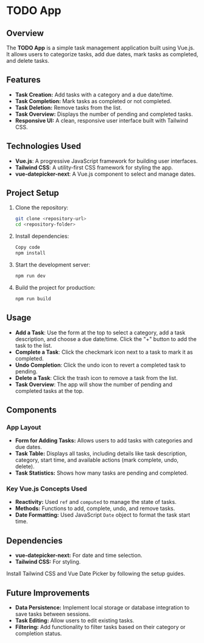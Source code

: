 # TODO App

## Overview

The **TODO App** is a simple task management application built using Vue.js. It allows users to categorize tasks, add due dates, mark tasks as completed, and delete tasks.

## Features

- **Task Creation:** Add tasks with a category and a due date/time.
- **Task Completion:** Mark tasks as completed or not completed.
- **Task Deletion:** Remove tasks from the list.
- **Task Overview:** Displays the number of pending and completed tasks.
- **Responsive UI:** A clean, responsive user interface built with Tailwind CSS.

## Technologies Used

- **Vue.js**: A progressive JavaScript framework for building user interfaces.
- **Tailwind CSS**: A utility-first CSS framework for styling the app.
- **vue-datepicker-next**: A Vue.js component to select and manage dates.

## Project Setup

1. Clone the repository:
   ```bash
   git clone <repository-url>
   cd <repository-folder>
2. Install dependencies:
   ```bash
   Copy code
   npm install
3. Start the development server:
   ```bash
   npm run dev
3. Build the project for production:
   ```bash
   npm run build
   
## Usage

- **Add a Task**: Use the form at the top to select a category, add a task description, and choose a due date/time. Click the "+" button to add the task to the list.
- **Complete a Task**: Click the checkmark icon next to a task to mark it as completed.
- **Undo Completion**: Click the undo icon to revert a completed task to pending.
- **Delete a Task**: Click the trash icon to remove a task from the list.
- **Task Overview**: The app will show the number of pending and completed tasks at the top.

## Components

### App Layout

- **Form for Adding Tasks:** Allows users to add tasks with categories and due dates.
- **Task Table:** Displays all tasks, including details like task description, category, start time, and available actions (mark complete, undo, delete).
- **Task Statistics:** Shows how many tasks are pending and completed.

### Key Vue.js Concepts Used

- **Reactivity:** Used `ref` and `computed` to manage the state of tasks.
- **Methods:** Functions to add, complete, undo, and remove tasks.
- **Date Formatting:** Used JavaScript `Date` object to format the task start time.

## Dependencies

- **vue-datepicker-next:** For date and time selection.
- **Tailwind CSS:** For styling.

Install Tailwind CSS and Vue Date Picker by following the setup guides.

## Future Improvements

- **Data Persistence:** Implement local storage or database integration to save tasks between sessions.
- **Task Editing:** Allow users to edit existing tasks.
- **Filtering:** Add functionality to filter tasks based on their category or completion status.

   
